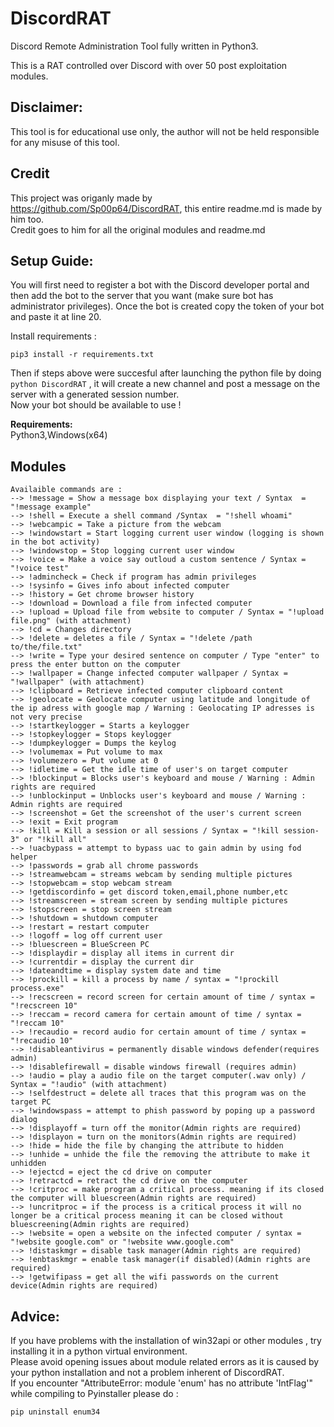 # DiscordRAT
Discord Remote Administration Tool fully written in Python3.

This is a RAT controlled over Discord with over 50 post exploitation modules.

## **Disclaimer:**

This tool is for educational use only, the author will not be held responsible for any misuse of this tool.

## **Credit**
This project was origanly made by https://github.com/Sp00p64/DiscordRAT, this entire readme.md is made by him too.\
Credit goes to him for all the original modules and readme.md

## **Setup Guide:**
You will first need to register a bot with the Discord developer portal and then add the bot to the server that you want (make sure bot has administrator privileges).
Once the bot is created copy the token of your bot and paste it at line 20.

Install requirements :
```
pip3 install -r requirements.txt
```
Then if steps above were succesful after launching the python file by doing ```python DiscordRAT``` , it will create a new channel and post a message on the server with a generated session number.\
Now your bot should be available to use ! 

**Requirements:**\
Python3,Windows(x64)

## **Modules**
```
Availaible commands are :
--> !message = Show a message box displaying your text / Syntax  = "!message example"
--> !shell = Execute a shell command /Syntax  = "!shell whoami"
--> !webcampic = Take a picture from the webcam
--> !windowstart = Start logging current user window (logging is shown in the bot activity)
--> !windowstop = Stop logging current user window 
--> !voice = Make a voice say outloud a custom sentence / Syntax = "!voice test"
--> !admincheck = Check if program has admin privileges
--> !sysinfo = Gives info about infected computer
--> !history = Get chrome browser history
--> !download = Download a file from infected computer
--> !upload = Upload file from website to computer / Syntax = "!upload file.png" (with attachment)
--> !cd = Changes directory
--> !delete = deletes a file / Syntax = "!delete /path to/the/file.txt"
--> !write = Type your desired sentence on computer / Type "enter" to press the enter button on the computer
--> !wallpaper = Change infected computer wallpaper / Syntax = "!wallpaper" (with attachment)
--> !clipboard = Retrieve infected computer clipboard content
--> !geolocate = Geolocate computer using latitude and longitude of the ip adress with google map / Warning : Geolocating IP adresses is not very precise
--> !startkeylogger = Starts a keylogger
--> !stopkeylogger = Stops keylogger
--> !dumpkeylogger = Dumps the keylog
--> !volumemax = Put volume to max
--> !volumezero = Put volume at 0
--> !idletime = Get the idle time of user's on target computer
--> !blockinput = Blocks user's keyboard and mouse / Warning : Admin rights are required
--> !unblockinput = Unblocks user's keyboard and mouse / Warning : Admin rights are required
--> !screenshot = Get the screenshot of the user's current screen
--> !exit = Exit program
--> !kill = Kill a session or all sessions / Syntax = "!kill session-3" or "!kill all"
--> !uacbypass = attempt to bypass uac to gain admin by using fod helper
--> !passwords = grab all chrome passwords
--> !streamwebcam = streams webcam by sending multiple pictures
--> !stopwebcam = stop webcam stream
--> !getdiscordinfo = get discord token,email,phone number,etc
--> !streamscreen = stream screen by sending multiple pictures
--> !stopscreen = stop screen stream
--> !shutdown = shutdown computer
--> !restart = restart computer
--> !logoff = log off current user
--> !bluescreen = BlueScreen PC
--> !displaydir = display all items in current dir
--> !currentdir = display the current dir
--> !dateandtime = display system date and time
--> !prockill = kill a process by name / syntax = "!prockill process.exe"
--> !recscreen = record screen for certain amount of time / syntax = "!recscreen 10"
--> !reccam = record camera for certain amount of time / syntax = "!reccam 10"
--> !recaudio = record audio for certain amount of time / syntax = "!recaudio 10"
--> !disableantivirus = permanently disable windows defender(requires admin)
--> !disablefirewall = disable windows firewall (requires admin)
--> !audio = play a audio file on the target computer(.wav only) / Syntax = "!audio" (with attachment)
--> !selfdestruct = delete all traces that this program was on the target PC
--> !windowspass = attempt to phish password by poping up a password dialog
--> !displayoff = turn off the monitor(Admin rights are required)
--> !displayon = turn on the monitors(Admin rights are required)
--> !hide = hide the file by changing the attribute to hidden
--> !unhide = unhide the file the removing the attribute to make it unhidden
--> !ejectcd = eject the cd drive on computer
--> !retractcd = retract the cd drive on the computer
--> !critproc = make program a critical process. meaning if its closed the computer will bluescreen(Admin rights are required)
--> !uncritproc = if the process is a critical process it will no longer be a critical process meaning it can be closed without bluescreening(Admin rights are required)
--> !website = open a website on the infected computer / syntax = "!website google.com" or "!website www.google.com"
--> !distaskmgr = disable task manager(Admin rights are required)
--> !enbtaskmgr = enable task manager(if disabled)(Admin rights are required)
--> !getwifipass = get all the wifi passwords on the current device(Admin rights are required)
```
## **Advice:**
If you have problems with the installation of win32api or other modules , try installing it in a python virtual environment.\
Please avoid opening issues about module related errors as it is caused by your python installation and not a problem inherent of DiscordRAT.\
If you encounter "AttributeError: module 'enum' has no attribute 'IntFlag'" while compiling to Pyinstaller please do :
```
pip uninstall enum34
```
